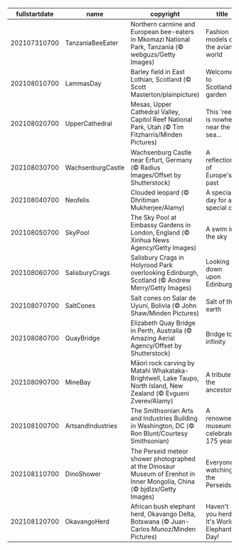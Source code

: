 |fullstartdate|name|copyright|title|image|
|--|--|--|--|--|
202107310700|TanzaniaBeeEater|Northern carmine and European bee-eaters in Mkomazi National Park, Tanzania (© webguzs/Getty Images)|Fashion models of the avian world|![](/en-US/2021/08/202107310700TanzaniaBeeEater.jpg)|
202108010700|LammasDay|Barley field in East Lothian, Scotland (© Scott Masterton/plainpicture)|Welcome to Scotland's garden|![](/en-US/2021/08/202108010700LammasDay.jpg)|
202108020700|UpperCathedral|Mesas, Upper Cathedral Valley, Capitol Reef National Park, Utah (© Tim Fitzharris/Minden Pictures)|This 'reef' is nowhere near the sea…|![](/en-US/2021/08/202108020700UpperCathedral.jpg)|
202108030700|WachsenburgCastle|Wachsenburg Castle near Erfurt, Germany (© Radius Images/Offset by Shutterstock)|A reflection of Europe's past|![](/en-US/2021/08/202108030700WachsenburgCastle.jpg)|
202108040700|Neofelis|Clouded leopard (© Dhritiman Mukherjee/Alamy)|A special day for a special cat|![](/en-US/2021/08/202108040700Neofelis.jpg)|
202108050700|SkyPool|The Sky Pool at Embassy Gardens in London, England (© Xinhua News Agency/Getty Images)|A swim in the sky|![](/en-US/2021/08/202108050700SkyPool.jpg)|
202108060700|SalisburyCrags|Salisbury Crags in Holyrood Park overlooking Edinburgh, Scotland (© Andrew Merry/Getty Images)|Looking down upon Edinburgh|![](/en-US/2021/08/202108060700SalisburyCrags.jpg)|
202108070700|SaltCones|Salt cones on Salar de Uyuni, Bolivia (© John Shaw/Minden Pictures)|Salt of the earth|![](/en-US/2021/08/202108070700SaltCones.jpg)|
202108080700|QuayBridge|Elizabeth Quay Bridge in Perth, Australia (© Amazing Aerial Agency/Offset by Shutterstock)|Bridge to infinity|![](/en-US/2021/08/202108080700QuayBridge.jpg)|
202108090700|MineBay|Māori rock carving by Matahi Whakataka-Brightwell, Lake Taupo, North Island, New Zealand (© Evgueni Zverev/Alamy)|A tribute to the ancestors|![](/en-US/2021/08/202108090700MineBay.jpg)|
202108100700|ArtsandIndustries|The Smithsonian Arts and Industries Building in Washington, DC (© Ron Blunt/Courtesy Smithsonian)|A renowned museum celebrates 175 years|![](/en-US/2021/08/202108100700ArtsandIndustries.jpg)|
202108110700|DinoShower|The Perseid meteor shower photographed at the Dinosaur Museum of Erenhot in Inner Mongolia, China (© bjdlzx/Getty Images)|Everyone's watching the Perseids|![](/en-US/2021/08/202108110700DinoShower.jpg)|
202108120700|OkavangoHerd|African bush elephant herd, Okavango Delta, Botswana (© Juan-Carlos Munoz/Minden Pictures)|Haven't you herd? It's World Elephant Day!|![](/en-US/2021/08/202108120700OkavangoHerd.jpg)|
